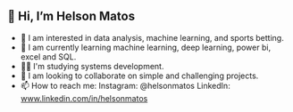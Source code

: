 ## 👋 Hi, I’m Helson Matos
- 👀 I am interested in data analysis, machine learning, and sports betting.
- 🌱 I am currently learning machine learning, deep learning, power bi, excel and SQL.
- 👨‍🎓 I'm studying systems development.
- 💞️ I am looking to collaborate on simple and challenging projects.
- 📫 How to reach me: Instagram: @helsonmatos LinkedIn: www.linkedin.com/in/helsonmatos

<!---
helsonmatos/helsonmatos is a ✨ special ✨ repository because its `README.md` (this file) appears on your GitHub profile.
You can click the Preview link to take a look at your changes.
--->
